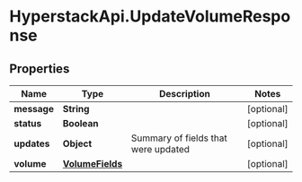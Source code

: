 # HyperstackApi.UpdateVolumeResponse

## Properties

Name | Type | Description | Notes
------------ | ------------- | ------------- | -------------
**message** | **String** |  | [optional] 
**status** | **Boolean** |  | [optional] 
**updates** | **Object** | Summary of fields that were updated | [optional] 
**volume** | [**VolumeFields**](VolumeFields.md) |  | [optional] 


